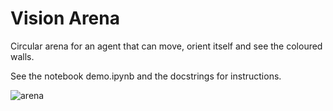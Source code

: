 # Vision Arena
Circular arena for an agent that can move, orient itself and see the coloured walls.

See the notebook demo.ipynb and the docstrings for instructions.

![arena](media/arena.png)
